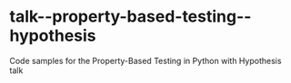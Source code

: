 # talk--property-based-testing--hypothesis
Code samples for the Property-Based Testing in Python with Hypothesis talk
